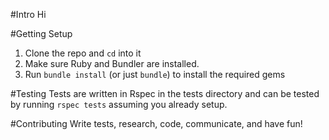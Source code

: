 #Intro
Hi

#Getting Setup
1. Clone the repo and `cd` into it
2. Make sure Ruby and Bundler are installed.
3. Run `bundle install` (or just `bundle`) to install the required gems

#Testing
Tests are written in Rspec in the tests directory and can be tested by running `rspec tests` assuming you already setup.

#Contributing
Write tests, research, code, communicate, and have fun!